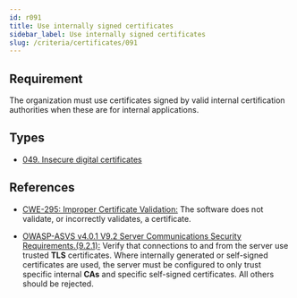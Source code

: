 ```yaml
---
id: r091
title: Use internally signed certificates
sidebar_label: Use internally signed certificates
slug: /criteria/certificates/091
---
```


## Requirement

The organization must use certificates signed by valid internal
certification authorities when these are for internal applications.

## Types

- [049. Insecure digital certificates](https://fluidattacks.com/products/rules/findings/049/)

## References

- [CWE-295: Improper Certificate Validation:](https://cwe.mitre.org/data/definitions/295.html)
The software does not validate, or incorrectly validates, a certificate.

- [OWASP-ASVS v4.0.1 V9.2 Server Communications Security Requirements.(9.2.1):](https://owasp.org/www-project-application-security-verification-standard/)
Verify that connections
to and from the server use trusted **TLS** certificates.
Where internally generated or self-signed certificates are used,
the server must be configured to only trust specific internal **CAs**
and specific self-signed certificates. All others should be rejected.
